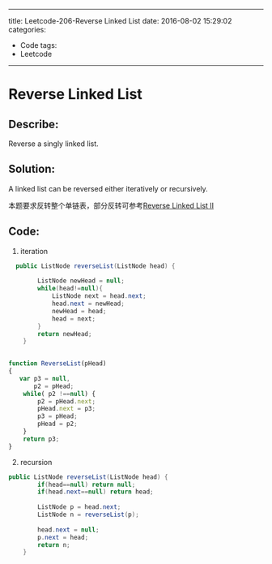 
---
title: Leetcode-206-Reverse Linked List
date: 2016-08-02 15:29:02
categories: 
- Code
tags:
- Leetcode

---

# Reverse Linked List

## Describe: 
Reverse a singly linked list.

## Solution:
A linked list can be reversed either iteratively or recursively.

本题要求反转整个单链表，部分反转可参考[Reverse Linked List II](http://zyy1314.com/2016/08/02/leetcode92/)
## Code:
1. iteration
```java
  public ListNode reverseList(ListNode head) {
        
        ListNode newHead = null;
        while(head!=null){
            ListNode next = head.next;
            head.next = newHead;
            newHead = head;
            head = next;
        }
        return newHead;
    }
    
```

```javascript
function ReverseList(pHead)
{
   var p3 = null,
       p2 = pHead;
    while( p2 !==null) {
        p2 = pHead.next;
        pHead.next = p3;
        p3 = pHead;
        pHead = p2;
    }
    return p3;
}
```

2. recursion
```java
public ListNode reverseList(ListNode head) {  
        if(head==null) return null;  
        if(head.next==null) return head;  
          
        ListNode p = head.next;  
        ListNode n = reverseList(p);  
          
        head.next = null;  
        p.next = head;  
        return n;  
    }  
    
```